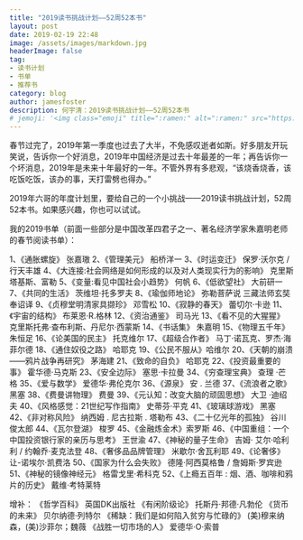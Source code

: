 ```yaml
---
title: "2019读书挑战计划——52周52本书"
layout: post
date: 2019-02-19 22:48
image: /assets/images/markdown.jpg
headerImage: false
tag:
- 读书计划
- 书单
- 推荐书
category: blog
author: jamesfoster
description: 何宇清：2019读书挑战计划——52周52本书
# jemoji: '<img class="emoji" title=":ramen:" alt=":ramen:" src="https://assets.github.com/images/icons/emoji/unicode/1f35c.png" height="20" width="20" align="absmiddle">'
---
```


春节过完了，2019年第一季度也过去了大半，不免感叹逝者如斯。好多朋友开玩笑说，告诉你一个好消息，2019年中国经济是过去十年最差的一年；再告诉你一个坏消息，2019年是未来十年最好的一年。不管外界有多悲观，“该烧香烧香，该吃饭吃饭，该办的事，天打雷劈也得办。”

2019年六哥的年度计划里，要给自己的一个小挑战——2019读书挑战计划，52周52本书。如果感兴趣，你也可以试试。

我的2019书单（前面一些部分是中国改革四君子之一、著名经济学家朱嘉明老师的春节阅读书单）：

1、《通胀螺旋》 张嘉璈
2、《管理美元》 船桥洋一
3、《时运变迁》 保罗·沃尔克 / 行天丰雄
4、《大连接:社会网络是如何形成的以及对人类现实行为的影响》 克里斯塔基斯、富勒
5、《变量:看见中国社会小趋势》 何帆
6、《低欲望社》 大前研一
7、《共同的生活》  茨维坦·托多罗夫
8、《瑜伽师地论》 弥勒菩萨说 三藏法师玄奘奉诏译
9、《贞穆堂明清家具撷珍》 邓雪松
10、《寂静的春天》 蕾切尔·卡逊
11、《宇宙的结构》 布莱恩·R.格林
12、《资治通鉴》 司马光
13、《看不见的大猩猩》 克里斯托弗·查布利斯、丹尼尔·西蒙斯
14、《书话集》 朱嘉明
15、《物理五千年》 朱恒足
16、《论美国的民主》 托克维尔
17、《超级合作者》 马丁·诺瓦克、罗杰·海菲尔德
18、《通住奴役之路》 哈耶克
19、《公民不服从》哈维尔
20、《天朝的崩溃——鸦片战争再研究》 茅海建
21、《致命的自负》 哈耶克
22、《投资最重要的事》 霍华德·马克斯
23、《安全边际》 塞思·卡拉曼
34、《穷查理宝典》 查理 ·芒格
35、《爱与数学》  爱德华·弗伦克尔
36、《源泉》 安 . 兰德
37、《流浪者之歌》 黑塞
38、《费曼讲物理》 费曼
39、《元认知：改变大脑的顽固思想》 大卫 ·迪绍夫
40、《风格感觉：21世纪写作指南》  史蒂芬·平克
41、《玻璃球游戏》  黑塞
42、《非对称风险》 纳西姆 . 尼古拉斯 . 塔勒布
43、《二十亿光年的孤独》 谷川俊太郎
44、《瓦尔登湖》 梭罗
45、《金融炼金术》索罗斯
46、《中国重组：一个中国投资银行家的亲历与思考》 王世渝
47、《神秘的量子生命》 吉姆· 艾尔·哈利利 / 约翰乔·麦克法登
48、《奢侈品品牌管理》 米歇尔·舍瓦利耶
49、《论奢侈》 让-诺埃尔·凯费洛
50、《国家为什么会失败》 德隆·阿西莫格鲁 / 詹姆斯·罗宾逊
51、《神秘的镜像神经元》 格雷戈里·希科克
52、《上瘾五百年 : 烟、酒、咖啡和鸦片的历史》 戴维·考特莱特

增补：
《哲学百科》 英国DK出版社
《有闲阶级论》 托斯丹·邦德·凡勃伦
《货币的未来》 贝尔纳德·列特尔
《稀缺：我们是如何陷入贫穷与忙碌的》 (美)穆来纳森，(美)沙菲尔；魏薇
《战胜一切市场的人》  爱德华·O·索普
